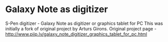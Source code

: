 Galaxy Note as digitizer
============

S-Pen digitizer - Galaxy Note as digitizer or graphics tablet for PC 
This was initially a fork of original project by Arturs Girons.
Original project page - http://www.piip.lv/galaxy_note_digitizer_graphics_tablet_for_pc.html
